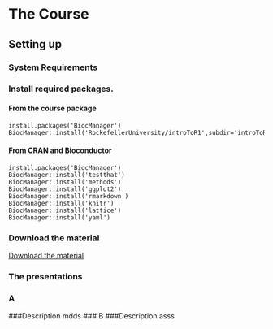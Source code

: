 The Course
==========

Setting up
----------

### System Requirements

### Install required packages.

#### From the course package

    install.packages('BiocManager')
    BiocManager::install('RockefellerUniversity/introToR1',subdir='introToR2')

#### From CRAN and Bioconductor

    install.packages('BiocManager')
    BiocManager::install('testthat')
    BiocManager::install('methods')
    BiocManager::install('ggplot2')
    BiocManager::install('rmarkdown')
    BiocManager::install('knitr')
    BiocManager::install('lattice')
    BiocManager::install('yaml')

### Download the material

[Download the
material](https://github.com/RockefellerUniversity/Intro_To_R_1Day/archive/master.zip)

### The presentations

### A

###Description 
mdds \#\#\# B \#\#\#Description asss
